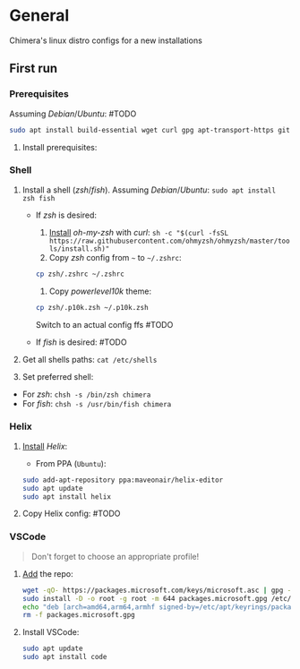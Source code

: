 # General

Chimera's linux distro configs for a new installations

## First run

### Prerequisites

Assuming *Debian*/*Ubuntu*: #TODO

``` Bash
sudo apt install build-essential wget curl gpg apt-transport-https git
```

1. Install prerequisites:

### Shell

1. Install a shell (*zsh*/*fish*). Assuming *Debian*/*Ubuntu*:
```sudo apt install zsh fish```

    * If *zsh* is desired:
        1. [Install](https://ohmyz.sh/#install) *oh-my-zsh* with *curl*: ```sh -c "$(curl -fsSL https://raw.githubusercontent.com/ohmyzsh/ohmyzsh/master/tools/install.sh)"```
        1. Copy *zsh* config from `~` to `~/.zshrc`:

        ``` Bash
        cp zsh/.zshrc ~/.zshrc
        ```

        1. Copy *powerlevel10k* theme:

        ``` Bash
        cp zsh/.p10k.zsh ~/.p10k.zsh
        ```

        Switch to an actual config ffs #TODO
    * If *fish* is desired:
        #TODO

1. Get all shells paths: ```cat /etc/shells```
1. Set preferred shell:

* For *zsh*: `chsh -s /bin/zsh chimera`
* For *fish*: `chsh -s /usr/bin/fish chimera`

### Helix

1. [Install](https://docs.helix-editor.com/package-managers.html) *Helix*:

    * From PPA (`Ubuntu`):

    ``` Bash
    sudo add-apt-repository ppa:maveonair/helix-editor
    sudo apt update
    sudo apt install helix
    ```

1. Copy Helix config: #TODO

### VSCode

> Don't forget to choose an appropriate profile!

1. [Add](https://code.visualstudio.com/docs/setup/linux#_install-vs-code-on-linux) the repo:

    ``` Bash
    wget -qO- https://packages.microsoft.com/keys/microsoft.asc | gpg --dearmor > packages.microsoft.gpg
    sudo install -D -o root -g root -m 644 packages.microsoft.gpg /etc/apt/keyrings/packages.microsoft.gpg
    echo "deb [arch=amd64,arm64,armhf signed-by=/etc/apt/keyrings/packages.microsoft.gpg] https://packages.microsoft.com/repos/code stable main" |sudo tee /etc/apt/sources.list.d/vscode.list > /dev/null
    rm -f packages.microsoft.gpg
    ```

1. Install VSCode:

    ``` Bash
    sudo apt update
    sudo apt install code
    ```
